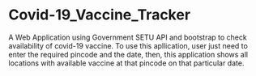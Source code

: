 # Covid-19_Vaccine_Tracker
A Web Application using Government SETU API and bootstrap to check availability of covid-19 vaccine.
To use this apllication, user just need to enter the required pincode and the date, then, this application shows all locations with available vaccine at that pincode on that particular date.
